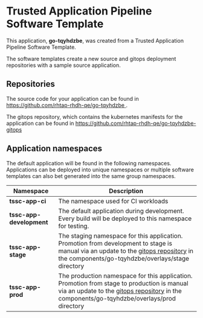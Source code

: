 # Trusted Application Pipeline Software Template

This application, **go-tqyhdzbe**, was created from a Trusted Application Pipeline Software Template.

The software templates create a new source and gitops deployment repositories with a sample source application. 

## Repositories

The source code for your application can be found in [https://github.com/rhtap-rhdh-qe/go-tqyhdzbe ](https://github.com/rhtap-rhdh-qe/go-tqyhdzbe ).
 
The gitops repository, which contains the kubernetes manifests for the application can be found in 
[https://github.com/rhtap-rhdh-qe/go-tqyhdzbe-gitops ](https://github.com/rhtap-rhdh-qe/go-tqyhdzbe-gitops ) 

## Application namespaces 

The default application will be found in the following namespaces. Applications can be deployed into unique namespaces or multiple software templates can also bet generated into the same group namespaces.  

|  Namespace   |  Description   |  
| -------- | -------- |
| **tssc-app-ci** | The namespace used for CI workloads |
| **tssc-app-development** | The default application during development. Every build will be deployed to this namespace for testing. |
| **tssc-app-stage** | The staging namespace for this application. Promotion from development to stage is manual via an update to the [gitops repository](https://github.com/rhtap-rhdh-qe/go-tqyhdzbe-gitops ) in the components/go-tqyhdzbe/overlays/stage directory |
| **tssc-app-prod** | The production namespace for this application. Promotion from stage to production is manual via an update to the [gitops repository](https://github.com/rhtap-rhdh-qe/go-tqyhdzbe-gitops ) in the components/go-tqyhdzbe/overlays/prod directory |